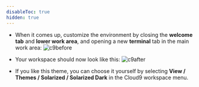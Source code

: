 ```yaml
---
disableToc: true
hidden: true
---
```


- When it comes up, customize the environment by closing the **welcome tab**
and **lower work area**, and opening a new **terminal** tab in the main work area:
![c9before](/images/using_ec2_spot_instances_with_eks/prerequisites/c9before.png)

- Your workspace should now look like this:
![c9after](/images/using_ec2_spot_instances_with_eks/prerequisites/c9after.png)

- If you like this theme, you can choose it yourself by selecting **View / Themes / Solarized / Solarized Dark**
in the Cloud9 workspace menu.
